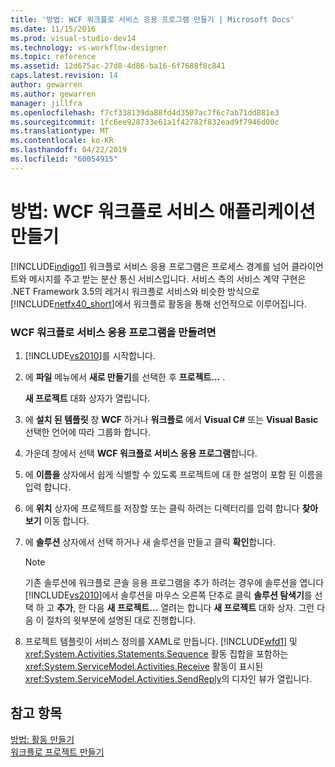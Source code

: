 ```yaml
---
title: '방법: WCF 워크플로 서비스 응용 프로그램 만들기 | Microsoft Docs'
ms.date: 11/15/2016
ms.prod: visual-studio-dev14
ms.technology: vs-workflow-designer
ms.topic: reference
ms.assetid: 12d675ac-27d8-4d86-ba16-6f7688f8c841
caps.latest.revision: 14
author: gewarren
ms.author: gewarren
manager: jillfra
ms.openlocfilehash: f7cf338139da88fd4d3507ac7f6c7ab71dd881e3
ms.sourcegitcommit: 1fc6ee928733e61a1f42782f832ead9f7946d00c
ms.translationtype: MT
ms.contentlocale: ko-KR
ms.lasthandoff: 04/22/2019
ms.locfileid: "60054915"
---
```

# <a name="how-to-create-a-wcf-workflow-service-application"></a>방법: WCF 워크플로 서비스 애플리케이션 만들기
[!INCLUDE[indigo1](../includes/indigo1-md.md)] 워크플로 서비스 응용 프로그램은 프로세스 경계를 넘어 클라이언트와 메시지를 주고 받는 분산 통신 서비스입니다. 서비스 측의 서비스 계약 구현은 .NET Framework 3.5의 레거시 워크플로 서비스와 비슷한 방식으로 [!INCLUDE[netfx40_short](../includes/netfx40-short-md.md)]에서 워크플로 활동을 통해 선언적으로 이루어집니다.  
  
### <a name="to-create-a-wcf-workflow-service-application"></a>WCF 워크플로 서비스 응용 프로그램을 만들려면  
  
1. [!INCLUDE[vs2010](../includes/vs2010-md.md)]를 시작합니다.  
  
2. 에 **파일** 메뉴에서 **새로 만들기**를 선택한 후 **프로젝트...** .  
  
     **새 프로젝트** 대화 상자가 열립니다.  
  
3. 에 **설치 된 템플릿** 창 **WCF** 하거나 **워크플로** 에서 **Visual C#** 또는 **Visual Basic** 선택한 언어에 따라 그룹화 합니다.  
  
4. 가운데 창에서 선택 **WCF 워크플로 서비스 응용 프로그램**합니다.  
  
5. 에 **이름을** 상자에서 쉽게 식별할 수 있도록 프로젝트에 대 한 설명이 포함 된 이름을 입력 합니다.  
  
6. 에 **위치** 상자에 프로젝트를 저장할 또는 클릭 하려는 디렉터리를 입력 합니다 **찾아보기** 이동 합니다.  
  
7. 에 **솔루션** 상자에서 선택 하거나 새 솔루션을 만들고 클릭 **확인**합니다.  
  
    > [!NOTE]
    >  기존 솔루션에 워크플로 콘솔 응용 프로그램을 추가 하려는 경우에 솔루션을 엽니다 [!INCLUDE[vs2010](../includes/vs2010-md.md)]에서 솔루션을 마우스 오른쪽 단추로 클릭 **솔루션 탐색기**를 선택 하 고 **추가**, 한 다음  **새 프로젝트...** 열려는 합니다 **새 프로젝트** 대화 상자. 그런 다음 이 절차의 윗부분에 설명된 대로 진행합니다.  
  
8. 프로젝트 템플릿이 서비스 정의를 XAML로 만듭니다. [!INCLUDE[wfd1](../includes/wfd1-md.md)] 및 <xref:System.Activities.Statements.Sequence> 활동 집합을 포함하는 <xref:System.ServiceModel.Activities.Receive> 활동이 표시된 <xref:System.ServiceModel.Activities.SendReply>의 디자인 뷰가 열립니다.   
  
## <a name="see-also"></a>참고 항목  
 [방법: 활동 만들기](http://msdn.microsoft.com/library/c09b1e99-21b5-4d96-9c04-ec31db3f4436)   
 [워크플로 프로젝트 만들기](../workflow-designer/creating-a-workflow-project.md)
